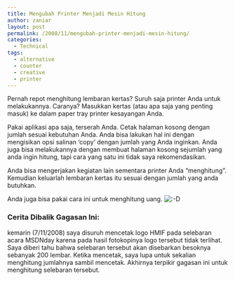 ```yaml
---
title: Mengubah Printer Menjadi Mesin Hitung
author: zaniar
layout: post
permalink: /2008/11/mengubah-printer-menjadi-mesin-hitung/
categories:
  - Technical
tags:
  - alternative
  - counter
  - creative
  - printer
---
```

Pernah repot menghitung lembaran kertas? Suruh saja printer Anda untuk melakukannya. Caranya? Masukkan kertas (atau apa saja yang penting masuk) ke dalam paper tray printer kesayangan Anda.

Pakai aplikasi apa saja, terserah Anda. Cetak halaman kosong dengan jumlah sesuai kebutuhan Anda. Anda bisa lakukan hal ini dengan mengisikan opsi salinan &#8216;copy&#8217; dengan jumlah yang Anda inginkan. Anda juga bisa melakukannya dengan membuat halaman kosong sejumlah yang anda ingin hitung, tapi cara yang satu ini tidak saya rekomendasikan.

Anda bisa mengerjakan kegiatan lain sementara printer Anda &#8220;menghitung&#8221;. Kemudian keluarlah lembaran kertas itu sesuai dengan jumlah yang anda butuhkan.

Anda juga bisa pakai cara ini untuk menghitung uang. <img src="https://wordpress-zaniar.rhcloud.com/wp-includes/images/smilies/icon_biggrin.gif" alt=":-D" class="wp-smiley" /> <!--more-->

### Cerita Dibalik Gagasan Ini:

kemarin (7/11/2008) saya disuruh mencetak logo HMIF pada selebaran acara MSDNday karena pada hasil fotokopinya logo tersebut tidak terlihat. Saya diberi tahu bahwa selebaran tersebut akan disebarkan besoknya sebanyak 200 lembar. Ketika mencetak, saya lupa untuk sekalian menghitung jumlahnya sambil mencetak. Akhirnya terpikir gagasan ini untuk menghitung selebaran tersebut.